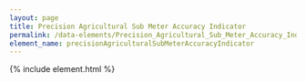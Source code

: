 ```yaml
---
layout: page
title: Precision Agricultural Sub Meter Accuracy Indicator
permalink: /data-elements/Precision_Agricultural_Sub_Meter_Accuracy_Indicator.html
element_name: precisionAgriculturalSubMeterAccuracyIndicator
---
```

{% include element.html %}